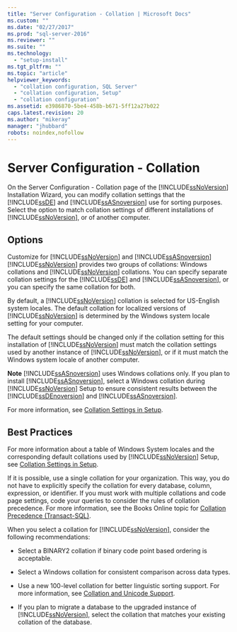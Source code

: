 ```yaml
---
title: "Server Configuration - Collation | Microsoft Docs"
ms.custom: ""
ms.date: "02/27/2017"
ms.prod: "sql-server-2016"
ms.reviewer: ""
ms.suite: ""
ms.technology: 
  - "setup-install"
ms.tgt_pltfrm: ""
ms.topic: "article"
helpviewer_keywords: 
  - "collation configuration, SQL Server"
  - "collation configuration, Setup"
  - "collation configuration"
ms.assetid: e3986870-5be4-458b-b671-5ff12a27b022
caps.latest.revision: 20
ms.author: "mikeray"
manager: "jhubbard"
robots: noindex,nofollow
---
```

# Server Configuration - Collation
  On the Server Configuration - Collation page of the [!INCLUDE[ssNoVersion](../a9notintoc/includes/ssnoversion-md.md)] Installation Wizard, you can modify collation settings that the [!INCLUDE[ssDE](../a9notintoc/includes/ssde-md.md)] and [!INCLUDE[ssASnoversion](../a9notintoc/includes/ssasnoversion-md.md)] use for sorting purposes. Select the option to match collation settings of different installations of [!INCLUDE[ssNoVersion](../a9notintoc/includes/ssnoversion-md.md)], or of another computer.  
  
## Options  
 Customize for [!INCLUDE[ssNoVersion](../a9notintoc/includes/ssnoversion-md.md)] and [!INCLUDE[ssASnoversion](../a9notintoc/includes/ssasnoversion-md.md)]  
 [!INCLUDE[ssNoVersion](../a9notintoc/includes/ssnoversion-md.md)] provides two groups of collations: Windows collations and [!INCLUDE[ssNoVersion](../a9notintoc/includes/ssnoversion-md.md)] collations. You can specify separate collation settings for the [!INCLUDE[ssDE](../a9notintoc/includes/ssde-md.md)] and [!INCLUDE[ssASnoversion](../a9notintoc/includes/ssasnoversion-md.md)], or you can specify the same collation for both.  
  
 By default, a [!INCLUDE[ssNoVersion](../a9notintoc/includes/ssnoversion-md.md)] collation is selected for US-English system locales. The default collation for localized versions of [!INCLUDE[ssNoVersion](../a9notintoc/includes/ssnoversion-md.md)] is determined by the Windows system locale setting for your computer.  
  
 The default settings should be changed only if the collation setting for this installation of [!INCLUDE[ssNoVersion](../a9notintoc/includes/ssnoversion-md.md)] must match the collation settings used by another instance of [!INCLUDE[ssNoVersion](../a9notintoc/includes/ssnoversion-md.md)], or if it must match the Windows system locale of another computer.  
  
 **Note** [!INCLUDE[ssASnoversion](../a9notintoc/includes/ssasnoversion-md.md)] uses Windows collations only. If you plan to install [!INCLUDE[ssASnoversion](../a9notintoc/includes/ssasnoversion-md.md)], select a Windows collation during [!INCLUDE[ssNoVersion](../a9notintoc/includes/ssnoversion-md.md)] Setup to ensure consistent results between the [!INCLUDE[ssDEnoversion](../a9notintoc/includes/ssdenoversion-md.md)] and [!INCLUDE[ssASnoversion](../a9notintoc/includes/ssasnoversion-md.md)].  
  
 For more information, see [Collation Settings in Setup](http://go.microsoft.com/fwlink/?LinkId=190977).  
  
## Best Practices  
 For more information about a table of Windows System locales and the corresponding default collations used by [!INCLUDE[ssNoVersion](../a9notintoc/includes/ssnoversion-md.md)] Setup, see [Collation Settings in Setup](http://go.microsoft.com/fwlink/?LinkId=190977).  
  
 If it is possible, use a single collation for your organization. This way, you do not have to explicitly specify the collation for every database, column, expression, or identifier. If you must work with multiple collations and code page settings, code your queries to consider the rules of collation precedence. For more information, see the Books Online topic for [Collation Precedence &#40;Transact-SQL&#41;](../t-sql/statements/collation-precedence-transact-sql.md).  
  
 When you select a collation for [!INCLUDE[ssNoVersion](../a9notintoc/includes/ssnoversion-md.md)], consider the following recommendations:  
  
-   Select a BINARY2 collation if binary code point based ordering is acceptable.  
  
-   Select a Windows collation for consistent comparison across data types.  
  
-   Use a new 100-level collation for better linguistic sorting support. For more information, see [Collation and Unicode Support](../relational-databases/collations/collation-and-unicode-support.md).  
  
-   If you plan to migrate a database to the upgraded instance of [!INCLUDE[ssNoVersion](../a9notintoc/includes/ssnoversion-md.md)], select the collation that matches your existing collation of the database.  
  
  